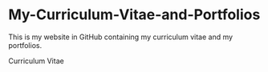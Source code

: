 # My-Curriculum-Vitae-and-Portfolios
This is my website in GitHub containing my curriculum vitae and my portfolios.

Curriculum Vitae
